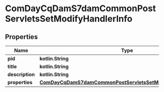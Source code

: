 
# ComDayCqDamS7damCommonPostServletsSetModifyHandlerInfo

## Properties
Name | Type | Description | Notes
------------ | ------------- | ------------- | -------------
**pid** | **kotlin.String** |  |  [optional]
**title** | **kotlin.String** |  |  [optional]
**description** | **kotlin.String** |  |  [optional]
**properties** | [**ComDayCqDamS7damCommonPostServletsSetModifyHandlerProperties**](ComDayCqDamS7damCommonPostServletsSetModifyHandlerProperties.md) |  |  [optional]



